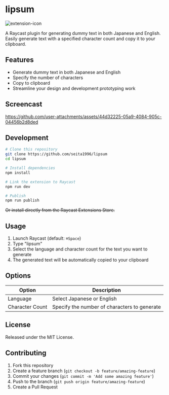 # lipsum

![extension-icon](https://github.com/user-attachments/assets/f63b1106-07b4-43af-9802-f2465d896305)

A Raycast plugin for generating dummy text in both Japanese and English. 
Easily generate text with a specified character count and copy it to your clipboard.

## Features

- Generate dummy text in both Japanese and English
- Specify the number of characters
- Copy to clipboard
- Streamline your design and development prototyping work

## Screencast

https://github.com/user-attachments/assets/44d32225-05a9-4084-905c-04456b2d8ded

## Development

```bash
# Clone this repository
git clone https://github.com/seita1996/lipsum
cd lipsum

# Install dependencies
npm install

# Link the extension to Raycast
npm run dev

# Publish
npm run publish
```

~~Or install directly from the Raycast Extensions Store.~~

## Usage

1. Launch Raycast (default: `⌘Space`)
2. Type "lipsum"
3. Select the language and character count for the text you want to generate
4. The generated text will be automatically copied to your clipboard

## Options

| Option | Description |
|--------|-------------|
| Language | Select Japanese or English |
| Character Count | Specify the number of characters to generate |

## License

Released under the MIT License. 

## Contributing

1. Fork this repository
2. Create a feature branch (`git checkout -b feature/amazing-feature`)
3. Commit your changes (`git commit -m 'Add some amazing feature'`)
4. Push to the branch (`git push origin feature/amazing-feature`)
5. Create a Pull Request

